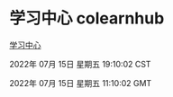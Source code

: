 # 学习中心 colearnhub
[学习中心](http://219.139.198.62:56308/colearnhub/)

2022年 07月 15日 星期五 19:10:02 CST

2022年 07月 15日 星期五 11:10:02 GMT
